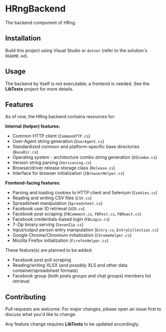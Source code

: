 ﻿# HRngBackend
The backend component of HRng.

## Installation
Build this project using Visual Studio or `dotnet` (refer to the solution's `README.md`).

## Usage
The backend by itself is not executable; a frontend is needed. See the **LibTests** project for more details.

## Features
As of now, the HRng backend contains resources for:

**Internal (helper) features:**
* Common HTTP client (`CommonHTTP.cs`)
* User-Agent string generation (`UserAgent.cs`)
* Standardized common and platform-specific base directories (`BaseDir.cs`)
* Operating system - architecture combo string generation (`OSCombo.cs`)
* Version string parsing (`Versioning.cs`)
* Browser/driver release storage class (`Release.cs`)
* Interface for browser initialization (`IBrowserHelper.cs`)

**Frontend-facing features:**
* Parsing and loading cookies to HTTP client and Selenium (`Cookies.cs`)
* Reading and writing CSV files (`CSV.cs`)
* Spreadsheet manipulation (`Spreadsheet.cs`)
* Facebook user ID retrieval (`UID.cs`)
* Facebook post scraping (`FBComment.cs`, `FBPost.cs`, `FBReact.cs`)
* Facebook credentials-based login (`FBLogin.cs`)
* 7-Zip binary serving (`SevenZip.cs`)
* Input/output person entry manipulation (`Entry.cs`, `EntryCollection.cs`)
* Google Chrome/Chromium initialization (`ChromeHelper.cs`)
* Mozilla Firefox initialization (`FirefoxHelper.cs`)

These feature(s) are planned to be added:
* Facebook post poll scraping
* Reading/writing XLSX (and possibly XLS and other data container/spreadsheet formats)
* Facebook group (both posts groups and chat groups) members list retrieval

## Contributing
Pull requests are welcome.
For major changes, please open an issue first to discuss what you'd like to change.

Any feature change requires **LibTests** to be updated accordingly.